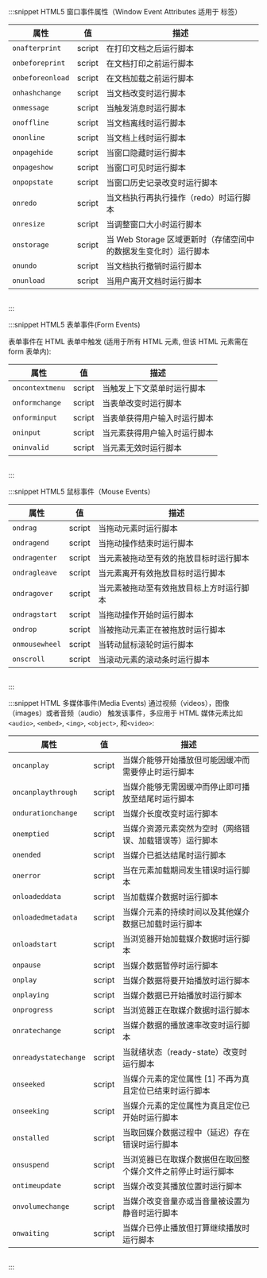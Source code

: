 :::snippet HTML5 窗口事件属性（Window Event Attributes 适用于 <body> 标签）

| 属性             | 值     | 描述                                                            |
| ---------------- | ------ | --------------------------------------------------------------- |
| `onafterprint`   | script | 在打印文档之后运行脚本                                          |
| `onbeforeprint`  | script | 在文档打印之前运行脚本                                          |
| `onbeforeonload` | script | 在文档加载之前运行脚本                                          |
| `onhashchange`   | script | 当文档改变时运行脚本                                            |
| `onmessage`      | script | 当触发消息时运行脚本                                            |
| `onoffline`      | script | 当文档离线时运行脚本                                            |
| `ononline`       | script | 当文档上线时运行脚本                                            |
| `onpagehide`     | script | 当窗口隐藏时运行脚本                                            |
| `onpageshow`     | script | 当窗口可见时运行脚本                                            |
| `onpopstate`     | script | 当窗口历史记录改变时运行脚本                                    |
| `onredo`         | script | 当文档执行再执行操作（redo）时运行脚本                          |
| `onresize`       | script | 当调整窗口大小时运行脚本                                        |
| `onstorage`      | script | 当 Web Storage 区域更新时（存储空间中的数据发生变化时）运行脚本 |
| `onundo`         | script | 当文档执行撤销时运行脚本                                        |
| `onunload`       | script | 当用户离开文档时运行脚本                                        |

```html

```

:::

:::snippet HTML5 表单事件(Form Events)

表单事件在 HTML 表单中触发 (适用于所有 HTML 元素, 但该 HTML 元素需在 form 表单内):

| 属性            | 值     | 描述                         |
| --------------- | ------ | ---------------------------- |
| `oncontextmenu` | script | 当触发上下文菜单时运行脚本   |
| `onformchange`  | script | 当表单改变时运行脚本         |
| `onforminput`   | script | 当表单获得用户输入时运行脚本 |
| `oninput`       | script | 当元素获得用户输入时运行脚本 |
| `oninvalid`     | script | 当元素无效时运行脚本         |

```html

```

:::

:::snippet HTML5 鼠标事件（Mouse Events）

| 属性           | 值     | 描述                                     |
| -------------- | ------ | ---------------------------------------- |
| `ondrag`       | script | 当拖动元素时运行脚本                     |
| `ondragend`    | script | 当拖动操作结束时运行脚本                 |
| `ondragenter`  | script | 当元素被拖动至有效的拖放目标时运行脚本   |
| `ondragleave`  | script | 当元素离开有效拖放目标时运行脚本         |
| `ondragover`   | script | 当元素被拖动至有效拖放目标上方时运行脚本 |
| `ondragstart`  | script | 当拖动操作开始时运行脚本                 |
| `ondrop`       | script | 当被拖动元素正在被拖放时运行脚本         |
| `onmousewheel` | script | 当转动鼠标滚轮时运行脚本                 |
| `onscroll`     | script | 当滚动元素的滚动条时运行脚本             |

```html

```

:::

:::snippet HTML 多媒体事件(Media Events)
通过视频（videos），图像（images）或者音频（audio） 触发该事件，多应用于 HTML 媒体元素比如 `<audio>`, `<embed>`, `<img>`, `<object>`, 和`<video>`:

| 属性                 | 值     | 描述                                                         |
| -------------------- | ------ | ------------------------------------------------------------ |
| `oncanplay`          | script | 当媒介能够开始播放但可能因缓冲而需要停止时运行脚本           |
| `oncanplaythrough`   | script | 当媒介能够无需因缓冲而停止即可播放至结尾时运行脚本           |
| `ondurationchange`   | script | 当媒介长度改变时运行脚本                                     |
| `onemptied`          | script | 当媒介资源元素突然为空时（网络错误、加载错误等）运行脚本     |
| `onended`            | script | 当媒介已抵达结尾时运行脚本                                   |
| `onerror`            | script | 当在元素加载期间发生错误时运行脚本                           |
| `onloadeddata`       | script | 当加载媒介数据时运行脚本                                     |
| `onloadedmetadata`   | script | 当媒介元素的持续时间以及其他媒介数据已加载时运行脚本         |
| `onloadstart`        | script | 当浏览器开始加载媒介数据时运行脚本                           |
| `onpause`            | script | 当媒介数据暂停时运行脚本                                     |
| `onplay`             | script | 当媒介数据将要开始播放时运行脚本                             |
| `onplaying`          | script | 当媒介数据已开始播放时运行脚本                               |
| `onprogress`         | script | 当浏览器正在取媒介数据时运行脚本                             |
| `onratechange`       | script | 当媒介数据的播放速率改变时运行脚本                           |
| `onreadystatechange` | script | 当就绪状态（ready-state）改变时运行脚本                      |
| `onseeked`           | script | 当媒介元素的定位属性 [1] 不再为真且定位已结束时运行脚本      |
| `onseeking`          | script | 当媒介元素的定位属性为真且定位已开始时运行脚本               |
| `onstalled`          | script | 当取回媒介数据过程中（延迟）存在错误时运行脚本               |
| `onsuspend`          | script | 当浏览器已在取媒介数据但在取回整个媒介文件之前停止时运行脚本 |
| `ontimeupdate`       | script | 当媒介改变其播放位置时运行脚本                               |
| `onvolumechange`     | script | 当媒介改变音量亦或当音量被设置为静音时运行脚本               |
| `onwaiting`          | script | 当媒介已停止播放但打算继续播放时运行脚本                     |

```html

```

:::
